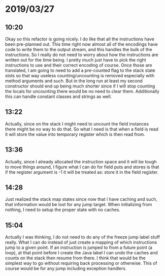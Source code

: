 # 2019/03/27

## 10:20

Okay so this refactor is going nicely. I do like that all the instructions
have been pre-planned out. This time right now almost all of the encodings
have code to write them to the output stream, and this handles the bulk of
the instructions. So I really do not need to worry about how the instructions
are written out for the time being. I pretty much just have to pick the right
instructions to use and their correct encoding of course. Once those are
translated, I am going to need to add a pre-counted flag to the stack state
slots so that way useless counting/uncounting is removed especially with
method arguments and such. But in the long run at least my second
constructor should end up being much shorter since if I will stop counting
the locals for uncounting there would be no need to clear them. Additionally
this can handle constant classes and strings as well.

## 13:22

Actually, since on the stack I might need to uncount the field instances
there might be no way to do that. So what I need is that when a field is read
it will store the value into temporary register which is then read from.

## 13:36

Actually, since I already allocated the instruction space and it will be tough
to move things around, I figure what I can do for field puts and stores is
that if the register argument is -1 it will be treated as: store it in the
field register.

## 14:28

Just realized the stack map states since now that I have caching and such,
that information would be lost for any jump target. When initializing from
nothing, I need to setup the proper state with no caches.

## 15:04

Actually I was thinking, I do not need to do any of the freeze jump label
stuff really. What I can do instead of just create a mapping of which
instructions jump to a given point. If an instruction is jumped to from a
future point (a loop), at that point before I create the Java label I can
undo the caches and counts on the stack then resume from there. I think
that would be the simplest way to go without requiring back processing
or otherwise. This of course would be for any jump including exception
handlers.
